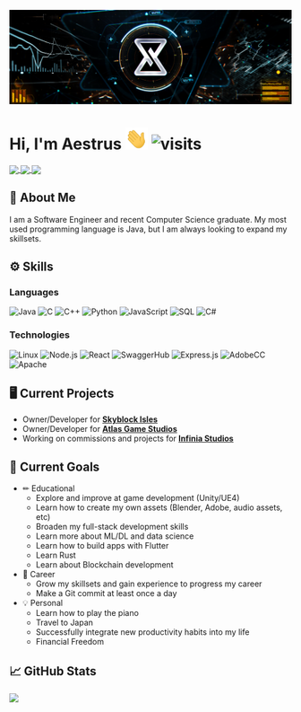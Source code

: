 <!-- Header content -->
![Aestrus's Banner](https://raw.githubusercontent.com/Aestrus/Aestrus/main/assets/AestrusHeader.png "Header")

# Hi, I'm Aestrus <img src="https://raw.githubusercontent.com/Aestrus/Aestrus/master/assets/wave.gif" width="40px"> ![visits](https://visitor-badge.glitch.me/badge?page_id=Aestrus.Aestrus&left_color=gray&right_color=orange)

<!-- Social Media Icons -->
<a href="https://twitter.com/Aestrusss">
  <!--<img align="center" src="https://img.shields.io/twitter/follow/aestrusss?label=Twitter&style=social&logo=twitter"/>-->
  <img align="center" src="https://img.shields.io/badge/Twitter-Follow-rgb(85%2C%2085%2C%2085)?style=flat&logo=twitter&color=1DA1F2"/>
</a>
<a href="https://www.youtube.com/channel/UCMcUpPckMsfAP2Ky2GDChdA">
  <!--<img align="center" src="https://img.shields.io/youtube/channel/subscribers/UCMcUpPckMsfAP2Ky2GDChdA"/>-->
  <img align="center" src="https://img.shields.io/badge/YouTube-Subscribe-rgb(85%2C%2085%2C%2085)?style=flat&logo=youtube&color=red&logoColor=red"/>
</a>
<a href="https://www.instagram.com/aestruss/">
  <img align="center" src="https://img.shields.io/badge/Instagram-Follow-rgb(85%2C%2085%2C%2085)?style=flat&logo=instagram&color=cd486b&logoColor=cd486b"/>
</a>
<!--<a href="https://discord.gg/rGShCcM">
  <img align="center" src="https://img.shields.io/badge/Discord-Join-rgb(85%2C%2085%2C%2085)?style=flat&logo=discord&color=7289d9"/>
</a>-->

## &#128214; About Me
I am a Software Engineer and recent Computer Science graduate. My most used programming language is Java, but I am always looking to expand my skillsets.

## &#9881; Skills
### Languages
![Java](https://img.shields.io/badge/-Java-rgb(15%2C%2015%2C%2015)?style=flat&logo=java&logoColor=007396)
![C](https://img.shields.io/badge/-C-rgb(15%2C%2015%2C%2015)?style=flat&logo=c)
![C++](https://img.shields.io/badge/-C++-rgb(15%2C%2015%2C%2015)?style=flat&logo=cplusplus&logoColor=00599C)
![Python](https://img.shields.io/badge/-Python-rgb(15%2C%2015%2C%2015)?&logo=Python)
![JavaScript](https://img.shields.io/badge/-JavaScript-rgb(15%2C%2015%2C%2015)?&logo=JavaScript)
![SQL](https://img.shields.io/badge/-SQL-rgb(15%2C%2015%2C%2015)?&logo=MySQL)
![C#](https://img.shields.io/badge/-CSharp-rgb(15%2C%2015%2C%2015)?&logo=csharp&logoColor=b242db)

### Technologies
![Linux](https://img.shields.io/badge/-Linux-rgb(15%2C%2015%2C%2015)?&logo=Linux)
![Node.js](https://img.shields.io/badge/-Node.js-rgb(15%2C%2015%2C%2015)?&logo=node.js)
![React](https://img.shields.io/badge/-React-rgb(15%2C%2015%2C%2015)?&logo=react)
![SwaggerHub](https://img.shields.io/badge/-Swagger-rgb(15%2C%2015%2C%2015)?&logo=Swagger)
![Express.js](https://img.shields.io/badge/-Express.js-rgb(15%2C%2015%2C%2015)?&logo=Express)
![AdobeCC](https://img.shields.io/badge/-AdobeCC-rgb(15%2C%2015%2C%2015)?&logo=adobecreativecloud&logoColor=red)
![Apache](https://img.shields.io/badge/-Apache-rgb(15%2C%2015%2C%2015)?&logo=Apache&logoColor=orange)

## &#128421; Current Projects
- Owner/Developer for [**Skyblock Isles**](https://discord.com/invite/isles)
- Owner/Developer for [**Atlas Game Studios**](https://github.com/Atlas-Game-Studios)
- Working on commissions and projects for [**Infinia Studios**](https://infiniastudios.com)

## &#127919; Current Goals
- &#9999; Educational
  - Explore and improve at game development (Unity/UE4)
  - Learn how to create my own assets (Blender, Adobe, audio assets, etc)
  - Broaden my full-stack development skills
  - Learn more about ML/DL and data science
  - Learn how to build apps with Flutter
  - Learn Rust
  - Learn about Blockchain development
- &#128188; Career
  - Grow my skillsets and gain experience to progress my career
  - Make a Git commit at least once a day
- &#128161; Personal
  - Learn how to play the piano
  - Travel to Japan
  - Successfully integrate new productivity habits into my life
  - Financial Freedom

## &#128200; GitHub Stats

<a href="https://github.com/anuraghazra/github-readme-stats">
  <img align="center" height="180em" src="https://github-readme-stats-red-six-39.vercel.app/api?username=Aestrus&show_icons=true&hide_border=true&&count_private=true&include_all_commits=true&theme=darcula&icon_color=FE7D37&custom_title=Aestrus's GitHub Stats"/>
</a>
<!-- <a href="https://github.com/anuraghazra/github-readme-stats">
  <img align="center" src="https://github-readme-stats-red-six-39.vercel.app/api/wakatime?username=Aestrus&theme=darcula&hide_border=true"/>
</a> --!>

<!--
**Aestrus/Aestrus** is a ✨ _special_ ✨ repository because its `README.md` (this file) appears on your GitHub profile.

Here are some ideas to get you started:

- 🔭 I’m currently working on ...
- 🌱 I’m currently learning ...
- 👯 I’m looking to collaborate on ...
- 🤔 I’m looking for help with ...
- 💬 Ask me about ...
- 📫 How to reach me: ...
- 😄 Pronouns: ...
- ⚡ Fun fact: ...
-->
